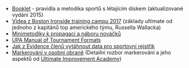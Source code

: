 - [Booklet](http://bit.ly/metodikafrisbee) - pravidla a metodika sportů s létajícím diskem (aktualizované vydání 2015)
- [Videa z Boston Ironside training campu 2017](https://inner-wisdom.thinkific.com/courses/ironside-tc) (základy ultimate od jednoho z kapitánů top amerického týmu, Russella Wallacka)
- [Minimetodiky k propagaci a náboru nováčků](https://drive.google.com/open?id=17KrGBT-XM_6o1-8n-4_KPPyId9rwZp6d)
- [UPA Manual of Tournament Formats](https://www.cs.rochester.edu/u/ferguson/ultimate/upa-formats/)
- [Jak z Evidence členů vytáhnout data pro sportovní rejstřík](https://www.czechultimate.cz/blog/2020/01/29/jak-vygenerovat-data-z-evidence.html)
- [Markerování v osobní obraně](https://drive.google.com/drive/u/1/folders/1muewZZU-DP_fuXiyOb3UEKxHMLaVlGms) (Detailní rozbor markerování a jeho aspektů od [Ultimate Improvement Academy](https://uia.cz/))
